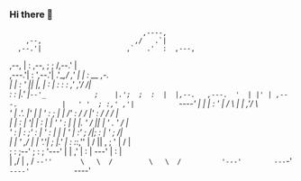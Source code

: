 ### Hi there 👋

                                     ,----,                                              
        ,--,                       ,/   .`|                                              
      ,--.'|                     ,`   .'  :  ,---,                                       
   ,--,  | :  ,--,             ;    ;     /,--.' |                                       
,---.'|  : ',--.'|           .'___,/    ,' |  |  :                __  ,-.                
|   | : _' ||  |,            |    :     |  :  :  :              ,' ,'/ /|                
:   : |.'  |`--'_            ;    |.';  ;  :  |  |,--.   ,---.  '  | |' | ,---.          
|   ' '  ; :,' ,'|           `----'  |  |  |  :  '   |  /     \ |  |   ,'/     \         
'   |  .'. |'  | |               '   :  ;  |  |   /' : /    /  |'  :  / /    /  |        
|   | :  | '|  | :               |   |  '  '  :  | | |.    ' / ||  | ' .    ' / |        
'   : |  : ;'  : |__             '   :  |  |  |  ' | :'   ;   /|;  : | '   ;   /|        
|   | '  ,/ |  | '.'|            ;   |.'   |  :  :_:,''   |  / ||  , ; '   |  / |        
;   : ;--'  ;  :    ;            '---'     |  | ,'    |   :    | ---'  |   :    |        
|   ,/      |  ,   /                       `--''       \   \  /         \   \  /         
'---'        ---`-'                                     `----'           `----'          
                                                                                       
